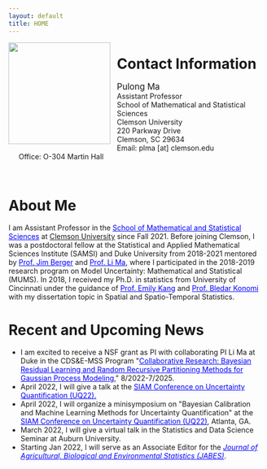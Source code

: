 ```yaml
---
layout: default
title: HOME
---
```



<img align="left" style="width: 200px; padding-right: 10px;" src="./bio-photo.jpg">  


Contact Information
====== 
<p style="text-align: left; padding-left: 20px;" >
<span style="font-size:larger;">Pulong Ma</span> <br/>
Assistant Professor <br/>
School of Mathematical and Statistical Sciences  <br/>
Clemson University <br/>
220 Parkway Drive <br/>
Clemson, SC 29634 <br/>
Email: plma [at] clemson.edu <br/>
Office: O-304 Martin Hall <br/>
</p>
<br clear="left"/>



About Me
======
<p style="text-align: justify; line-height: 1.2em;"> 
 
I am Assistant Professor in the <a href="https://www.clemson.edu/science/departments/math-stat/index.html" target="blank" style="color:blue;">School of Mathematical and Statistical Sciences</a> at <a href="https://www.clemson.edu" target="blank" syle="color:blue;">Clemson University</a> since Fall 2021. Before joining Clemson, I was a postdoctoral fellow at the Statistical and Applied Mathematical Sciences Institute (SAMSI) and Duke University from 2018-2021 mentored by <a href="http://www2.stat.duke.edu/~berger/" target="blank" style="color:blue;">Prof. Jim Berger</a> and <a href="http://www2.stat.duke.edu/~lm186/index.html" target="blank" style="color:blue;">Prof. Li Ma</a>, where I participated in the 2018-2019 research program on Model Uncertainty: Mathematical and Statistical (MUMS).  In 2018, I received my Ph.D. in statistics from University of Cincinnati under the guidance of <a href="https://emilystat.wixsite.com/gdads/" target="blank" style="color:blue;">Prof. Emily Kang</a> and <a href="https://scholar.google.com/citations?user=lqnGbNkAAAAJ&hl=en" target="blank" style="color:blue;">Prof. Bledar Konomi</a> with my dissertation topic in Spatial and Spatio-Temporal Statistics. 
</p>



Recent and Upcoming News 
======

<p align="left" style="text-align: justify; line-height: .2em;">
 
<ul>
 
 <li> I am excited to receive a NSF grant as PI with collaborating PI Li Ma at Duke in the CDS&E-MSS Program "<a href="https://www.nsf.gov/awardsearch/showAward?AWD_ID=2152998&HistoricalAwards=false" target="blank" style="color:blue;">Collaborative Research: Bayesian Residual Learning and Random Recursive Partitioning Methods for Gaussian Process Modeling</a>," 8/2022-7/2025.
 
 <li> April 2022, I will give a talk at the <a href="https://www.siam.org/conferences/cm/conference/uq22" target="blank" style="color:blue;" >SIAM Conference on Uncertainty Quantification (UQ22).</a> 
 </li>
 
 <li> April 2022, I will organize a minisymposium on "Bayesian Calibration and Machine Learning Methods for Uncertainty Quantification" at the <a href="https://www.siam.org/conferences/cm/conference/uq22" target="blank" style="color:blue;" >SIAM Conference on Uncertainty Quantification (UQ22)</a>, Atlanta, GA. 
 </li>
 
 <li> March 2022, I will give a virtual talk in the Statistics and Data Science Seminar at Auburn University. </li>
 <li> Starting Jan 2022, I will serve as an Associate Editor for the <em><a href="https://www.springer.com/journal/13253" target="blank" style="color:blue;">Journal of Agricultural, Biological and Environmental Statistics (JABES)</a></em>. </li>
</ul>

</p>













